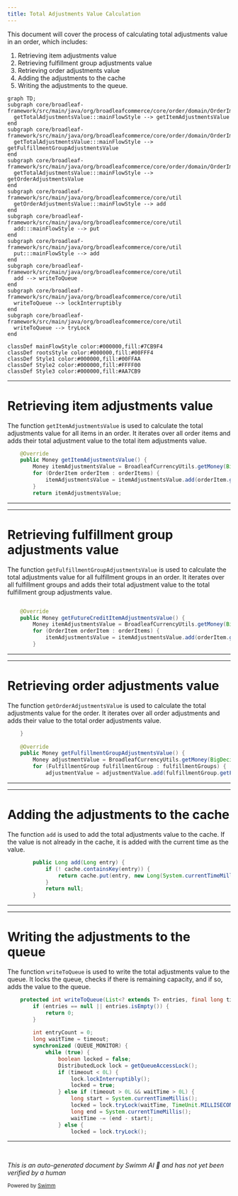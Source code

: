 ```yaml
---
title: Total Adjustments Value Calculation
---
```

This document will cover the process of calculating total adjustments value in an order, which includes:

1. Retrieving item adjustments value
2. Retrieving fulfillment group adjustments value
3. Retrieving order adjustments value
4. Adding the adjustments to the cache
5. Writing the adjustments to the queue.

```mermaid
graph TD;
subgraph core/broadleaf-framework/src/main/java/org/broadleafcommerce/core/order/domain/OrderImpl.java
  getTotalAdjustmentsValue:::mainFlowStyle --> getItemAdjustmentsValue
end
subgraph core/broadleaf-framework/src/main/java/org/broadleafcommerce/core/order/domain/OrderImpl.java
  getTotalAdjustmentsValue:::mainFlowStyle --> getFulfillmentGroupAdjustmentsValue
end
subgraph core/broadleaf-framework/src/main/java/org/broadleafcommerce/core/order/domain/OrderImpl.java
  getTotalAdjustmentsValue:::mainFlowStyle --> getOrderAdjustmentsValue
end
subgraph core/broadleaf-framework/src/main/java/org/broadleafcommerce/core/util
  getOrderAdjustmentsValue:::mainFlowStyle --> add
end
subgraph core/broadleaf-framework/src/main/java/org/broadleafcommerce/core/util
  add:::mainFlowStyle --> put
end
subgraph core/broadleaf-framework/src/main/java/org/broadleafcommerce/core/util
  put:::mainFlowStyle --> add
end
subgraph core/broadleaf-framework/src/main/java/org/broadleafcommerce/core/util
  add --> writeToQueue
end
subgraph core/broadleaf-framework/src/main/java/org/broadleafcommerce/core/util
  writeToQueue --> lockInterruptibly
end
subgraph core/broadleaf-framework/src/main/java/org/broadleafcommerce/core/util
  writeToQueue --> tryLock
end

classDef mainFlowStyle color:#000000,fill:#7CB9F4
classDef rootsStyle color:#000000,fill:#00FFF4
classDef Style1 color:#000000,fill:#00FFAA
classDef Style2 color:#000000,fill:#FFFF00
classDef Style3 color:#000000,fill:#AA7CB9
```

<SwmSnippet path="/core/broadleaf-framework/src/main/java/org/broadleafcommerce/core/order/domain/OrderImpl.java" line="622">

---

# Retrieving item adjustments value

The function `getItemAdjustmentsValue` is used to calculate the total adjustments value for all items in an order. It iterates over all order items and adds their total adjustment value to the total item adjustments value.

```java
    @Override
    public Money getItemAdjustmentsValue() {
        Money itemAdjustmentsValue = BroadleafCurrencyUtils.getMoney(BigDecimal.ZERO, getCurrency());
        for (OrderItem orderItem : orderItems) {
            itemAdjustmentsValue = itemAdjustmentsValue.add(orderItem.getTotalAdjustmentValue());
        }
        return itemAdjustmentsValue;
```

---

</SwmSnippet>

<SwmSnippet path="/core/broadleaf-framework/src/main/java/org/broadleafcommerce/core/order/domain/OrderImpl.java" line="630">

---

# Retrieving fulfillment group adjustments value

The function `getFulfillmentGroupAdjustmentsValue` is used to calculate the total adjustments value for all fulfillment groups in an order. It iterates over all fulfillment groups and adds their total adjustment value to the total fulfillment group adjustments value.

```java

    @Override
    public Money getFutureCreditItemAdjustmentsValue() {
        Money itemAdjustmentsValue = BroadleafCurrencyUtils.getMoney(BigDecimal.ZERO, getCurrency());
        for (OrderItem orderItem : orderItems) {
            itemAdjustmentsValue = itemAdjustmentsValue.add(orderItem.getFutureCreditTotalAdjustmentValue());
        }
```

---

</SwmSnippet>

<SwmSnippet path="/core/broadleaf-framework/src/main/java/org/broadleafcommerce/core/order/domain/OrderImpl.java" line="638">

---

# Retrieving order adjustments value

The function `getOrderAdjustmentsValue` is used to calculate the total adjustments value for the order. It iterates over all order adjustments and adds their value to the total order adjustments value.

```java
    }
    
    @Override
    public Money getFulfillmentGroupAdjustmentsValue() {
        Money adjustmentValue = BroadleafCurrencyUtils.getMoney(BigDecimal.ZERO, getCurrency());
        for (FulfillmentGroup fulfillmentGroup : fulfillmentGroups) {
            adjustmentValue = adjustmentValue.add(fulfillmentGroup.getFulfillmentGroupAdjustmentsValue());
```

---

</SwmSnippet>

<SwmSnippet path="/core/broadleaf-framework/src/main/java/org/broadleafcommerce/core/util/service/ResourcePurgeServiceImpl.java" line="593">

---

# Adding the adjustments to the cache

The function `add` is used to add the total adjustments value to the cache. If the value is not already in the cache, it is added with the current time as the value.

```java
        public Long add(Long entry) {
            if (! cache.containsKey(entry)) {
                return cache.put(entry, new Long(System.currentTimeMillis()));
            }
            return null;
        }
```

---

</SwmSnippet>

<SwmSnippet path="/core/broadleaf-framework/src/main/java/org/broadleafcommerce/core/util/queue/ZookeeperDistributedQueue.java" line="503">

---

# Writing the adjustments to the queue

The function `writeToQueue` is used to write the total adjustments value to the queue. It locks the queue, checks if there is remaining capacity, and if so, adds the value to the queue.

```java
    protected int writeToQueue(List<? extends T> entries, final long timeout) throws InterruptedException {
        if (entries == null || entries.isEmpty()) {
            return 0;
        }
        
        int entryCount = 0;
        long waitTime = timeout;
        synchronized (QUEUE_MONITOR) {
            while (true) {
                boolean locked = false;
                DistributedLock lock = getQueueAccessLock();
                if (timeout < 0L) {
                    lock.lockInterruptibly();
                    locked = true;
                } else if (timeout > 0L && waitTime > 0L) {
                    long start = System.currentTimeMillis();
                    locked = lock.tryLock(waitTime, TimeUnit.MILLISECONDS);
                    long end = System.currentTimeMillis();
                    waitTime -= (end - start);
                } else {
                    locked = lock.tryLock();
```

---

</SwmSnippet>

&nbsp;

*This is an auto-generated document by Swimm AI 🌊 and has not yet been verified by a human*

<SwmMeta version="3.0.0" repo-id="Z2l0aHViJTNBJTNBQnJvYWRsZWFmQ29tbWVyY2UtZGVtbyUzQSUzQWdpbGFkbmF2b3Q=" repo-name="BroadleafCommerce-demo" doc-type="flows"><sup>Powered by [Swimm](/)</sup></SwmMeta>
